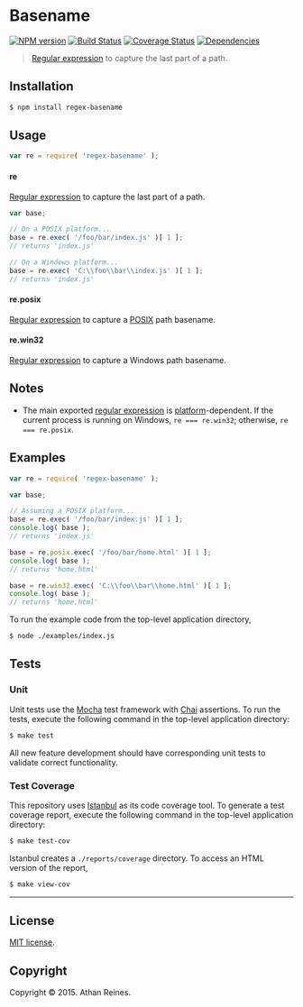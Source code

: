 Basename
===
[![NPM version][npm-image]][npm-url] [![Build Status][travis-image]][travis-url] [![Coverage Status][codecov-image]][codecov-url] [![Dependencies][dependencies-image]][dependencies-url]

> [Regular expression](https://developer.mozilla.org/en-US/docs/Web/JavaScript/Guide/Regular_Expressions) to capture the last part of a path.


## Installation

``` bash
$ npm install regex-basename
```


## Usage

``` javascript
var re = require( 'regex-basename' );
```

#### re

[Regular expression](https://developer.mozilla.org/en-US/docs/Web/JavaScript/Guide/Regular_Expressions) to capture the last part of a path. 

``` javascript
var base;

// On a POSIX platform...
base = re.exec( '/foo/bar/index.js' )[ 1 ];
// returns 'index.js'

// On a Windows platform...
base = re.exec( 'C:\\foo\\bar\\index.js' )[ 1 ];
// returns 'index.js'
```


#### re.posix

[Regular expression](https://github.com/kgryte/regex-basename-posix) to capture a [POSIX](https://en.wikipedia.org/wiki/POSIX) path basename.


#### re.win32

[Regular expression](https://github.com/kgryte/regex-basename-windows) to capture a Windows path basename.



## Notes

*	 The main exported [regular expression](https://developer.mozilla.org/en-US/docs/Web/JavaScript/Guide/Regular_Expressions) is [platform](https://github.com/kgryte/node-check-if-windows)-dependent. If the current process is running on Windows, `re === re.win32`; otherwise, `re === re.posix`.


## Examples

``` javascript
var re = require( 'regex-basename' );

var base;

// Assuming a POSIX platform...
base = re.exec( '/foo/bar/index.js' )[ 1 ];
console.log( base );
// returns 'index.js'

base = re.posix.exec( '/foo/bar/home.html' )[ 1 ];
console.log( base );
// returns 'home.html'

base = re.win32.exec( 'C:\\foo\\bar\\home.html' )[ 1 ];
console.log( base );
// returns 'home.html'
```

To run the example code from the top-level application directory,

``` bash
$ node ./examples/index.js
```


## Tests

### Unit

Unit tests use the [Mocha](http://mochajs.org/) test framework with [Chai](http://chaijs.com) assertions. To run the tests, execute the following command in the top-level application directory:

``` bash
$ make test
```

All new feature development should have corresponding unit tests to validate correct functionality.


### Test Coverage

This repository uses [Istanbul](https://github.com/gotwarlost/istanbul) as its code coverage tool. To generate a test coverage report, execute the following command in the top-level application directory:

``` bash
$ make test-cov
```

Istanbul creates a `./reports/coverage` directory. To access an HTML version of the report,

``` bash
$ make view-cov
```


---
## License

[MIT license](http://opensource.org/licenses/MIT).


## Copyright

Copyright &copy; 2015. Athan Reines.


[npm-image]: http://img.shields.io/npm/v/regex-basename.svg
[npm-url]: https://npmjs.org/package/regex-basename

[travis-image]: http://img.shields.io/travis/kgryte/regex-basename/master.svg
[travis-url]: https://travis-ci.org/kgryte/regex-basename

[codecov-image]: https://img.shields.io/codecov/c/github/kgryte/regex-basename/master.svg
[codecov-url]: https://codecov.io/github/kgryte/regex-basename?branch=master

[dependencies-image]: http://img.shields.io/david/kgryte/regex-basename.svg
[dependencies-url]: https://david-dm.org/kgryte/regex-basename

[dev-dependencies-image]: http://img.shields.io/david/dev/kgryte/regex-basename.svg
[dev-dependencies-url]: https://david-dm.org/dev/kgryte/regex-basename

[github-issues-image]: http://img.shields.io/github/issues/kgryte/regex-basename.svg
[github-issues-url]: https://github.com/kgryte/regex-basename/issues
